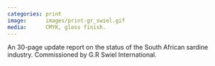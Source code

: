 ```yaml
---
categories: print
image:      images/print-gr_swiel.gif
media:      CMYK, gloss finish.
---
```

An 30-page update report on the status of the South African sardine industry. 
Commissioned by G.R Swiel International.
